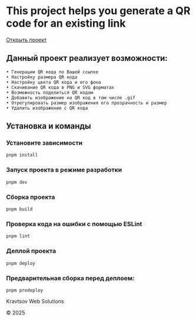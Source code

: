 # This project helps you generate a QR code for an existing link

<a href="https://ilia-kravtsov.github.io/Get_QR/" target="_blank" rel="noopener noreferrer">Открыть проект</a>

## Данный проект реализует возможности:

```
• Генерации QR кода по Вашей ссылке
• Настройку размера QR кода
• Настройку цвета QR кода и его фона
• Скачивание QR кода в PNG и SVG форматах
• Возможность поделиться QR кодом
• Добавить изображение на QR код в том числе .gif
• Отрегулировать размер изображения его прозрачность и размер
• Удалить изображение с QR кода
```

## Установка и команды

### Установите зависимости

```
pnpm install 
```

### Запуск проекта в режиме разработки

```
pnpm dev
```

### Сборка проекта 

```
pnpm build
```
### Проверка кода на ошибки с помощью ESLint

```
pnpm lint
```

### Деплой проекта

```
pnpm deploy
```

### Предварительная сборка перед деплоем:

```
pnpm predeploy
```

Kravtsov Web Solutions

© 2025


